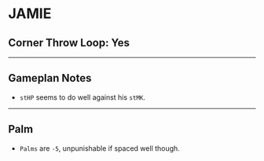 # JAMIE
## Corner Throw Loop: Yes
___
## Gameplan Notes

- `stHP` seems to do well against his `stMK`.
_____
## Palm
- `Palms` are `-5`, unpunishable if spaced well though.